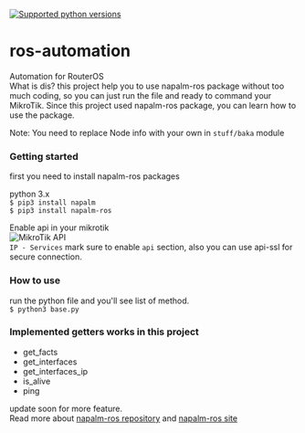 [![Supported python versions](https://img.shields.io/pypi/pyversions/napalm-ros.svg)](https://pypi.python.org/pypi/napalm-ros/)
# ros-automation
Automation for RouterOS<br>
What is dis? this project help you to use napalm-ros package without too much coding, 
so you can just run the file and ready to command your MikroTik. Since this project used napalm-ros package, you can learn how to use the package.<br>

Note: You need to replace Node info with your own in `stuff/baka` module

### Getting started
first you need to install napalm-ros packages

python 3.x</br>
`$ pip3 install napalm`<br>
`$ pip3 install napalm-ros`

Enable api in your mikrotik<br>
![MikroTik API](https://i.imgur.com/77luieJ.png)<br>
`IP - Services` mark sure to enable `api` section, also you can use api-ssl for secure connection.

### How to use
run the python file and you'll see list of method.<br>
`$ python3 base.py`

### Implemented getters works in this project
* get_facts
* get_interfaces
* get_interfaces_ip
* is_alive
* ping

update soon for more feature.<br>
Read more about
[napalm-ros repository](https://github.com/napalm-automation-community/napalm-ros) and [napalm-ros site](https://napalm.readthedocs.io/en/yang_doc/support/index.html)
